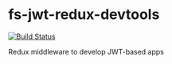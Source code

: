 # fs-jwt-redux-devtools
[![Build Status](https://travis-ci.org/AlbertFazullin/fs-jwt-redux-devtools.svg?branch=master)](https://travis-ci.org/AlbertFazullin/fs-jwt-redux-devtools)

Redux middleware to develop JWT-based apps
